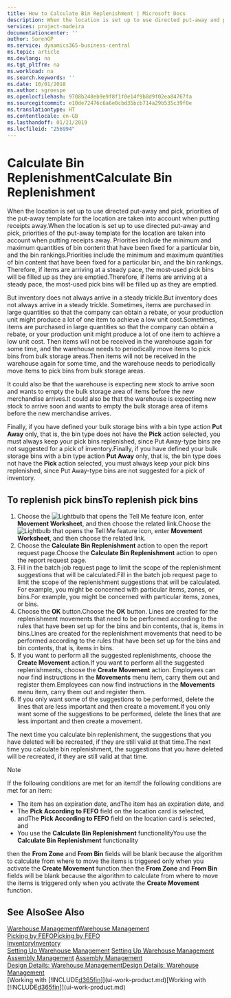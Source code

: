 ```yaml
---
title: How to Calculate Bin Replenishment | Microsoft Docs
description: When the location is set up to use directed put-away and pick, priorities of the put-away template for the location are taken into account when putting receipts away.
services: project-madeira
documentationcenter: ''
author: SorenGP
ms.service: dynamics365-business-central
ms.topic: article
ms.devlang: na
ms.tgt_pltfrm: na
ms.workload: na
ms.search.keywords: ''
ms.date: 10/01/2018
ms.author: sgroespe
ms.openlocfilehash: 9708b248eb9e9f8f1f0e14f9b8d9f02ea84767fa
ms.sourcegitcommit: e10de72476c6a6e0cbd35bcb714a29b535c39f0e
ms.translationtype: HT
ms.contentlocale: en-GB
ms.lasthandoff: 01/21/2019
ms.locfileid: "256994"
---
```

# <a name="calculate-bin-replenishment"></a><span data-ttu-id="c68a1-103">Calculate Bin Replenishment</span><span class="sxs-lookup"><span data-stu-id="c68a1-103">Calculate Bin Replenishment</span></span>
<span data-ttu-id="c68a1-104">When the location is set up to use directed put-away and pick, priorities of the put-away template for the location are taken into account when putting receipts away.</span><span class="sxs-lookup"><span data-stu-id="c68a1-104">When the location is set up to use directed put-away and pick, priorities of the put-away template for the location are taken into account when putting receipts away.</span></span> <span data-ttu-id="c68a1-105">Priorities include the minimum and maximum quantities of bin content that have been fixed for a particular bin, and the bin rankings.</span><span class="sxs-lookup"><span data-stu-id="c68a1-105">Priorities include the minimum and maximum quantities of bin content that have been fixed for a particular bin, and the bin rankings.</span></span> <span data-ttu-id="c68a1-106">Therefore, if items are arriving at a steady pace, the most-used pick bins will be filled up as they are emptied.</span><span class="sxs-lookup"><span data-stu-id="c68a1-106">Therefore, if items are arriving at a steady pace, the most-used pick bins will be filled up as they are emptied.</span></span>  

<span data-ttu-id="c68a1-107">But inventory does not always arrive in a steady trickle.</span><span class="sxs-lookup"><span data-stu-id="c68a1-107">But inventory does not always arrive in a steady trickle.</span></span> <span data-ttu-id="c68a1-108">Sometimes, items are purchased in large quantities so that the company can obtain a rebate, or your production unit might produce a lot of one item to achieve a low unit cost.</span><span class="sxs-lookup"><span data-stu-id="c68a1-108">Sometimes, items are purchased in large quantities so that the company can obtain a rebate, or your production unit might produce a lot of one item to achieve a low unit cost.</span></span> <span data-ttu-id="c68a1-109">Then items will not be received in the warehouse again for some time, and the warehouse needs to periodically move items to pick bins from bulk storage areas.</span><span class="sxs-lookup"><span data-stu-id="c68a1-109">Then items will not be received in the warehouse again for some time, and the warehouse needs to periodically move items to pick bins from bulk storage areas.</span></span>  

<span data-ttu-id="c68a1-110">It could also be that the warehouse is expecting new stock to arrive soon and wants to empty the bulk storage area of items before the new merchandise arrives.</span><span class="sxs-lookup"><span data-stu-id="c68a1-110">It could also be that the warehouse is expecting new stock to arrive soon and wants to empty the bulk storage area of items before the new merchandise arrives.</span></span>  

<span data-ttu-id="c68a1-111">Finally, if you have defined your bulk storage bins with a bin type action **Put Away** only, that is, the bin type does not have the **Pick** action selected, you must always keep your pick bins replenished, since Put Away-type bins are not suggested for a pick of inventory.</span><span class="sxs-lookup"><span data-stu-id="c68a1-111">Finally, if you have defined your bulk storage bins with a bin type action **Put Away** only, that is, the bin type does not have the **Pick** action selected, you must always keep your pick bins replenished, since Put Away-type bins are not suggested for a pick of inventory.</span></span>  

## <a name="to-replenish-pick-bins"></a><span data-ttu-id="c68a1-112">To replenish pick bins</span><span class="sxs-lookup"><span data-stu-id="c68a1-112">To replenish pick bins</span></span>  
1.  <span data-ttu-id="c68a1-113">Choose the ![Lightbulb that opens the Tell Me feature](media/ui-search/search_small.png "Tell me what you want to do") icon, enter **Movement Worksheet**, and then choose the related link.</span><span class="sxs-lookup"><span data-stu-id="c68a1-113">Choose the ![Lightbulb that opens the Tell Me feature](media/ui-search/search_small.png "Tell me what you want to do") icon, enter **Movement Worksheet**, and then choose the related link.</span></span>  
2.  <span data-ttu-id="c68a1-114">Choose the **Calculate Bin Replenishment** action to open the report request page.</span><span class="sxs-lookup"><span data-stu-id="c68a1-114">Choose the **Calculate Bin Replenishment** action to open the report request page.</span></span>  
3.  <span data-ttu-id="c68a1-115">Fill in the batch job request page to limit the scope of the replenishment suggestions that will be calculated.</span><span class="sxs-lookup"><span data-stu-id="c68a1-115">Fill in the batch job request page to limit the scope of the replenishment suggestions that will be calculated.</span></span> <span data-ttu-id="c68a1-116">For example, you might be concerned with particular items, zones, or bins.</span><span class="sxs-lookup"><span data-stu-id="c68a1-116">For example, you might be concerned with particular items, zones, or bins.</span></span>  
4.  <span data-ttu-id="c68a1-117">Choose the **OK** button.</span><span class="sxs-lookup"><span data-stu-id="c68a1-117">Choose the **OK** button.</span></span> <span data-ttu-id="c68a1-118">Lines are created for the replenishment movements that need to be performed according to the rules that have been set up for the bins and bin contents, that is, items in bins.</span><span class="sxs-lookup"><span data-stu-id="c68a1-118">Lines are created for the replenishment movements that need to be performed according to the rules that have been set up for the bins and bin contents, that is, items in bins.</span></span>  
5.  <span data-ttu-id="c68a1-119">If you want to perform all the suggested replenishments, choose the **Create Movement** action.</span><span class="sxs-lookup"><span data-stu-id="c68a1-119">If you want to perform all the suggested replenishments, choose the **Create Movement** action.</span></span> <span data-ttu-id="c68a1-120">Employees can now find instructions in the **Movements** menu item, carry them out and register them.</span><span class="sxs-lookup"><span data-stu-id="c68a1-120">Employees can now find instructions in the **Movements** menu item, carry them out and register them.</span></span>  
6.  <span data-ttu-id="c68a1-121">If you only want some of the suggestions to be performed, delete the lines that are less important and then create a movement.</span><span class="sxs-lookup"><span data-stu-id="c68a1-121">If you only want some of the suggestions to be performed, delete the lines that are less important and then create a movement.</span></span>  

<span data-ttu-id="c68a1-122">The next time you calculate bin replenishment, the suggestions that you have deleted will be recreated, if they are still valid at that time.</span><span class="sxs-lookup"><span data-stu-id="c68a1-122">The next time you calculate bin replenishment, the suggestions that you have deleted will be recreated, if they are still valid at that time.</span></span>  

> [!NOTE]  
>  <span data-ttu-id="c68a1-123">If the following conditions are met for an item:</span><span class="sxs-lookup"><span data-stu-id="c68a1-123">If the following conditions are met for an item:</span></span>  
>   
>  -   <span data-ttu-id="c68a1-124">The item has an expiration date, and</span><span class="sxs-lookup"><span data-stu-id="c68a1-124">The item has an expiration date, and</span></span>  
> -   <span data-ttu-id="c68a1-125">The **Pick According to FEFO** field on the location card is selected, and</span><span class="sxs-lookup"><span data-stu-id="c68a1-125">The **Pick According to FEFO** field on the location card is selected, and</span></span>  
> -   <span data-ttu-id="c68a1-126">You use the **Calculate Bin Replenishment** functionality</span><span class="sxs-lookup"><span data-stu-id="c68a1-126">You use the **Calculate Bin Replenishment** functionality</span></span>  
>   
>  <span data-ttu-id="c68a1-127">then the **From Zone** and **From Bin** fields will be blank because the algorithm to calculate from where to move the items is triggered only when you activate the **Create Movement** function.</span><span class="sxs-lookup"><span data-stu-id="c68a1-127">then the **From Zone** and **From Bin** fields will be blank because the algorithm to calculate from where to move the items is triggered only when you activate the **Create Movement** function.</span></span>  

## <a name="see-also"></a><span data-ttu-id="c68a1-128">See Also</span><span class="sxs-lookup"><span data-stu-id="c68a1-128">See Also</span></span>  
[<span data-ttu-id="c68a1-129">Warehouse Management</span><span class="sxs-lookup"><span data-stu-id="c68a1-129">Warehouse Management</span></span>](warehouse-manage-warehouse.md)  
[<span data-ttu-id="c68a1-130">Picking by FEFO</span><span class="sxs-lookup"><span data-stu-id="c68a1-130">Picking by FEFO</span></span>](warehouse-picking-by-fefo.md)  
[<span data-ttu-id="c68a1-131">Inventory</span><span class="sxs-lookup"><span data-stu-id="c68a1-131">Inventory</span></span>](inventory-manage-inventory.md)  
<span data-ttu-id="c68a1-132">[Setting Up Warehouse Management](warehouse-setup-warehouse.md)   </span><span class="sxs-lookup"><span data-stu-id="c68a1-132">[Setting Up Warehouse Management](warehouse-setup-warehouse.md)   </span></span>  
<span data-ttu-id="c68a1-133">[Assembly Management](assembly-assemble-items.md)  </span><span class="sxs-lookup"><span data-stu-id="c68a1-133">[Assembly Management](assembly-assemble-items.md)  </span></span>  
[<span data-ttu-id="c68a1-134">Design Details: Warehouse Management</span><span class="sxs-lookup"><span data-stu-id="c68a1-134">Design Details: Warehouse Management</span></span>](design-details-warehouse-management.md)  
<span data-ttu-id="c68a1-135">[Working with [!INCLUDE[d365fin](includes/d365fin_md.md)]](ui-work-product.md)</span><span class="sxs-lookup"><span data-stu-id="c68a1-135">[Working with [!INCLUDE[d365fin](includes/d365fin_md.md)]](ui-work-product.md)</span></span>
